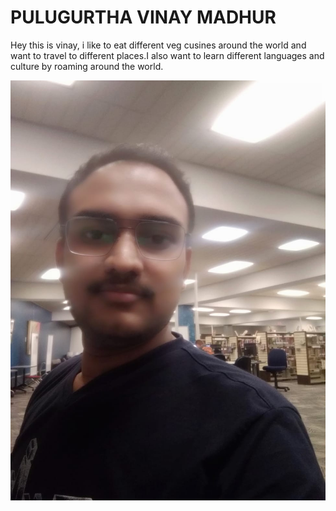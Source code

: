 # PULUGURTHA VINAY MADHUR

Hey this is vinay, i like to eat different veg cusines around the world and want to travel to different places.I also want to learn different languages and culture by roaming around the world.

![mypicture](https://github.com/pvinaymadhur/assignment2-Madhur/blob/main/VM.jpeg)
